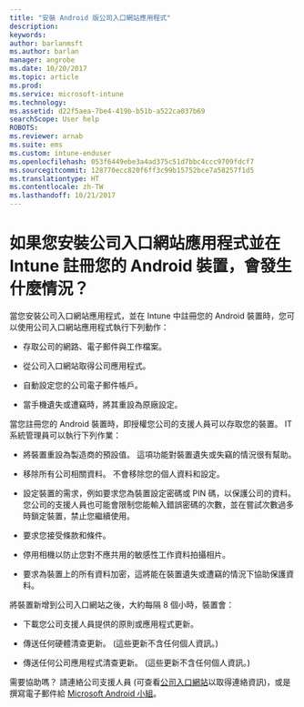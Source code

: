 ```yaml
---
title: "安裝 Android 版公司入口網站應用程式"
description: 
keywords: 
author: barlanmsft
ms.author: barlan
manager: angrobe
ms.date: 10/20/2017
ms.topic: article
ms.prod: 
ms.service: microsoft-intune
ms.technology: 
ms.assetid: d22f5aea-7be4-419b-b51b-a522ca037b69
searchScope: User help
ROBOTS: 
ms.reviewer: arnab
ms.suite: ems
ms.custom: intune-enduser
ms.openlocfilehash: 053f6449ebe3a4ad375c51d7bbc4ccc9709fdcf7
ms.sourcegitcommit: 128770ecc820f6ff3c99b15752bce7a58257f1d5
ms.translationtype: HT
ms.contentlocale: zh-TW
ms.lasthandoff: 10/21/2017
---
```

# <a name="what-happens-if-you-install-the-company-portal-app-and-enroll-your-android-device-in-intune"></a>如果您安裝公司入口網站應用程式並在 Intune 註冊您的 Android 裝置，會發生什麼情況？

當您安裝公司入口網站應用程式，並在 Intune 中註冊您的 Android 裝置時，您可以使用公司入口網站應用程式執行下列動作：

-   存取公司的網路、電子郵件與工作檔案。

-   從公司入口網站取得公司應用程式。

-   自動設定您的公司電子郵件帳戶。

-   當手機遺失或遭竊時，將其重設為原廠設定。

當您註冊您的 Android 裝置時，即授權您公司的支援人員可以存取您的裝置。 IT 系統管理員可以執行下列作業：

-   將裝置重設為製造商的預設值。 這項功能對裝置遺失或失竊的情況很有幫助。

-   移除所有公司相關資料。 不會移除您的個人資料和設定。

-   設定裝置的需求，例如要求您為裝置設定密碼或 PIN 碼，以保護公司的資料。 您公司的支援人員也可能會限制您能輸入錯誤密碼的次數，並在嘗試次數過多時鎖定裝置，禁止您繼續使用。

-   要求您接受條款和條件。

-   停用相機以防止您對不應共用的敏感性工作資料拍攝相片。

-   要求為裝置上的所有資料加密，這將能在裝置遺失或遭竊的情況下協助保護資料。

將裝置新增到公司入口網站之後，大約每隔 8 個小時，裝置會：

-   下載您公司支援人員提供的原則或應用程式更新。

-   傳送任何硬體清查更新。 (這些更新不含任何個人資訊。)

-   傳送任何公司應用程式清查更新。 (這些更新不含任何個人資訊。)

需要協助嗎？ 請連絡公司支援人員 (可查看[公司入口網站](https://portal.manage.microsoft.com)以取得連絡資訊)，或是撰寫電子郵件給 <a href="mailto:wintunedroidfbk@microsoft.com?subject=I'm having trouble installing the Company Portal app on my Android device&body=Describe the issue you're experiencing here.">Microsoft Android 小組</a>。
